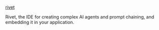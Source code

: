 [rivet](https://github.com/Ironclad/rivet)

Rivet, the IDE for creating complex AI agents and prompt chaining, and embedding it in your application.
